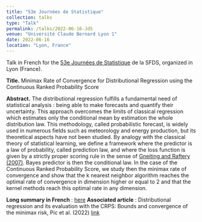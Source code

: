 ```yaml
---
title: "53e Journées de Statistique"
collection: talks
type: "Talk"
permalink: /talks/2022-06-16-JdS
venue: "Université Claude Bernard Lyon 1"
date: 2022-06-16
location: "Lyon, France"
---
```

Talk in French for the [53e Journées de Statistique](https://jds22.sciencesconf.org/) de la SFDS, organized in Lyon (France).

**Title.** Minimax Rate of Convergence for Distributional Regression using the Continuous Ranked Probability Score

**Abstract.** The distributional regression fulfills a fundamental need of statistical analysis : being able to make forecasts and quantify their uncertainty. This approach overcomes the limits of classical regression which estimates only the conditional mean by estimation the whole distribution law. This methodology, called probabilistic forecast, is widely used in numerous fields such as meteorology and energy production, but its theoretical aspects have not been studied. By analogy with the classical theory of statistical learning, we define a framework where the predictor is a law of probability, called prediction law, and where the loss function is given by a strictly proper scoring rule in the sense of [Gneiting and Raftery (2007)](http://www.stat.washington.edu/raftery/Research/PDF/Gneiting2007jasa.pdf). Bayes predictor is then the conditional law. In the case of the
Continuous Ranked Probability Score, we study then the minimax rate of convergence and show that the k nearest neighbor algorithm reaches the optimal rate of convergence in dimension higher or equal to 2 and that the kernel methods reach this optimal rate in any dimension.

**Long summary in French** : [here](https://jds22.sciencesconf.org/392650)
**Associated article** : Distributional regression and its evaluation with the CRPS: Bounds and convergence of the minimax risk, Pic et al. (2022) [link](../publications/2022-10-28-CRPS_Convergence)
